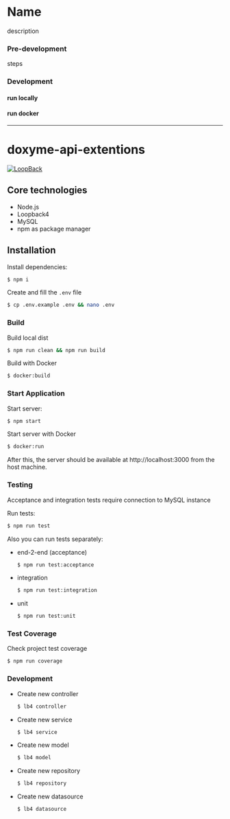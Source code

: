# Name

description

### Pre-development

steps

### Development

#### run locally

#### run docker

------------------------------------------------------------------

# doxyme-api-extentions

[![LoopBack](https://github.com/strongloop/loopback-next/raw/master/docs/site/imgs/branding/Powered-by-LoopBack-Badge-(blue)-@2x.png)](http://loopback.io/)


## Core technologies
 - Node.js
 - Loopback4
 - MySQL
 - npm as package manager
## Installation
Install dependencies:
```bash
$ npm i
```

Create and fill the `.env` file
```bash
$ cp .env.example .env && nano .env
```

### Build
Build local dist
```bash
$ npm run clean && npm run build
```

Build with Docker
```bash
$ docker:build
```

### Start Application
Start server:
```bash
$ npm start
```

Start server with Docker
```bash
$ docker:run
```

After this, the server should be available at http://localhost:3000 from the host machine.
### Testing
Acceptance and integration tests require connection to MySQL instance

Run tests:
```bash
$ npm run test
```

Also you can run tests separately:
- end-2-end (acceptance)
	```bash
    $ npm run test:acceptance
    ```
- integration 
	```bash
    $ npm run test:integration
    ```
- unit 
	```bash
    $ npm run test:unit
    ```
### Test Coverage
Check project test coverage
```bash
$ npm run coverage
```

### Development
 - Create new controller 
    ```bash
    $ lb4 controller
    ```
 - Create new service 
    ```bash
    $ lb4 service
    ```
 - Create new model 
    ```bash
    $ lb4 model
    ```
 - Create new repository 
    ```bash
    $ lb4 repository
    ```
 - Create new datasource 
    ```bash
    $ lb4 datasource
    ```